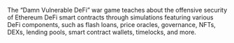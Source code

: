 The “Damn Vulnerable DeFi” war game teaches about the offensive security of Ethereum DeFi smart contracts through simulations featuring various DeFi components, such as flash loans, price oracles, governance, NFTs, DEXs, lending pools, smart contract wallets, timelocks, and more.
